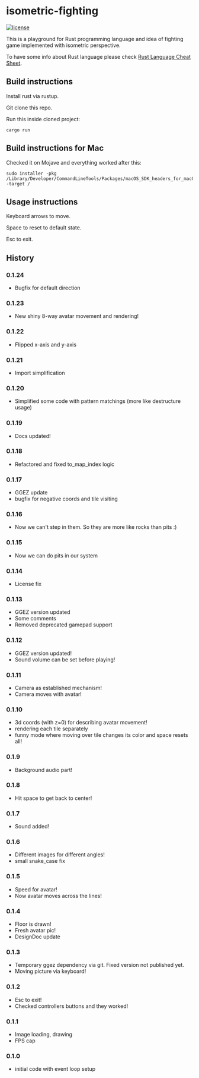 # isometric-fighting
[![license](https://img.shields.io/badge/license-MIT-blue.svg)](LICENSE)

This is a playground for Rust programming language and idea of fighting game implemented with isometric perspective.

To have some info about Rust language please check [Rust Language Cheat Sheet](https://cheats.rs/).

## Build instructions

Install rust via rustup.

Git clone this repo.

Run this inside cloned project:
```
cargo run
```

## Build instructions for Mac

Checked it on Mojave and everything worked after this:

```
sudo installer -pkg /Library/Developer/CommandLineTools/Packages/macOS_SDK_headers_for_macOS_10.14.pkg -target /
```

## Usage instructions

Keyboard arrows to move.

Space to reset to default state.

Esc to exit.

## History

### 0.1.24
 - Bugfix for default direction

### 0.1.23
 - New shiny 8-way avatar movement and rendering!

### 0.1.22
 - Flipped x-axis and y-axis

### 0.1.21
 - Import simplification

### 0.1.20
 - Simplified some code with pattern matchings (more like destructure usage)

### 0.1.19
 - Docs updated!

### 0.1.18
 - Refactored and fixed to_map_index logic

### 0.1.17
 - GGEZ update
 - bugfix for negative coords and tile visiting

### 0.1.16
 - Now we can't step in them. So they are more like rocks than pits :)

### 0.1.15
 - Now we can do pits in our system

### 0.1.14
 - License fix

### 0.1.13
 - GGEZ version updated
 - Some comments
 - Removed deprecated gamepad support

### 0.1.12
 - GGEZ version updated!
 - Sound volume can be set before playing!

### 0.1.11
 - Camera as established mechanism!
 - Camera moves with avatar!

### 0.1.10
 - 3d coords (with z=0) for describing avatar movement!
 - rendering each tile separately
 - funny mode where moving over tile changes its color and space resets all!

### 0.1.9
 - Background audio part!

### 0.1.8
 - Hit space to get back to center!

### 0.1.7
 - Sound added!

### 0.1.6
 - Different images for different angles!
 - small snake_case fix

### 0.1.5
 - Speed for avatar!
 - Now avatar moves across the lines!

### 0.1.4
 - Floor is drawn!
 - Fresh avatar pic!
 - DesignDoc update

### 0.1.3
 - Temporary ggez dependency via git. Fixed version not published yet.
 - Moving picture via keyboard!

### 0.1.2
 - Esc to exit!
 - Checked controllers buttons and they worked!

### 0.1.1
 - Image loading, drawing
 - FPS cap

### 0.1.0
 - initial code with event loop setup